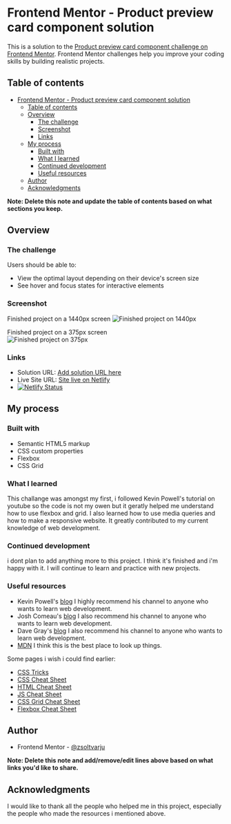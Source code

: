 # Frontend Mentor - Product preview card component solution

This is a solution to the [Product preview card component challenge on Frontend Mentor](https://www.frontendmentor.io/challenges/product-preview-card-component-GO7UmttRfa). Frontend Mentor challenges help you improve your coding skills by building realistic projects. 

## Table of contents

- [Frontend Mentor - Product preview card component solution](#frontend-mentor---product-preview-card-component-solution)
  - [Table of contents](#table-of-contents)
  - [Overview](#overview)
    - [The challenge](#the-challenge)
    - [Screenshot](#screenshot)
    - [Links](#links)
  - [My process](#my-process)
    - [Built with](#built-with)
    - [What I learned](#what-i-learned)
    - [Continued development](#continued-development)
    - [Useful resources](#useful-resources)
  - [Author](#author)
  - [Acknowledgments](#acknowledgments)

**Note: Delete this note and update the table of contents based on what sections you keep.**

## Overview

### The challenge

Users should be able to:

- View the optimal layout depending on their device's screen size
- See hover and focus states for interactive elements

### Screenshot

Finished project on a 1440px screen
![Finished project on 1440px](solutions/PC%20Solution.png)

Finished project on a 375px screen
<br />
![Finished project on 375px](solutions/Phone%20solution.png)

### Links

- Solution URL: [Add solution URL here](https://github.com/zsoolti8917/Product-preview-card-component)
- Live Site URL: [Site live on Netlify](https://dulcet-pegasus-54b515.netlify.app/)
- [![Netlify Status](https://api.netlify.com/api/v1/badges/1345ada4-248c-4e10-9835-5679783c09d2/deploy-status)](https://app.netlify.com/sites/dulcet-pegasus-54b515/deploys)

## My process

### Built with

- Semantic HTML5 markup
- CSS custom properties
- Flexbox
- CSS Grid


### What I learned

This challange was amongst my first, i followed Kevin Powell's tutorial on youtube so the code is not my owen but it geratly helped me understand how to use flexbox and grid. I also learned how to use media queries and how to make a responsive website. It greatly contributed to my current knowledge of web development.



### Continued development

i dont plan to add anything more to this project. I think it's finished and i'm happy with it. I will continue to learn and practice with new projects.

### Useful resources

- Kevin Powell's  [blog](https://www.kevinpowell.co/) I highly recommend his channel to anyone who wants to learn web development.
- Josh Comeau's [blog](https://www.joshwcomeau.com/) I also recommend his channel to anyone who wants to learn web development.
- Dave Gray's [blog](https://daveceddia.com/) I also recommend his channel to anyone who wants to learn web development.
- [MDN](https://developer.mozilla.org/en-US/) I think this is the best place to look up things.

Some pages i wish i could find earlier:
- [CSS Tricks](https://css-tricks.com/)
- [CSS Cheat Sheet](https://htmlcheatsheet.com/css/)
- [HTML Cheat Sheet](https://htmlcheatsheet.com/)
- [JS Cheat Sheet](https://htmlcheatsheet.com/js/)
- [CSS Grid Cheat Sheet](https://grid.malven.co/)
- [Flexbox Cheat Sheet](https://flexbox.malven.co/)

## Author

- Frontend Mentor - [@zsoltvarju](https://www.frontendmentor.io/profile/zsoltvarju)

**Note: Delete this note and add/remove/edit lines above based on what links you'd like to share.**

## Acknowledgments

I would like to thank all the people who helped me in this project, especially the people who made the resources i mentioned above.
